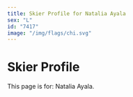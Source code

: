 ```yaml
---
title: Skier Profile for Natalia Ayala
sex: "L"
id: "7417"
image: "/img/flags/chi.svg" 
---
```


# Skier Profile

This page is for: Natalia Ayala.
    
